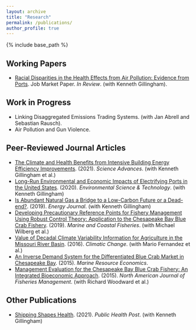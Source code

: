 ```yaml
---
layout: archive
title: "Research"
permalink: /publications/
author_profile: true
---
```


{% include base_path %}

## Working Papers

- [Racial Disparities in the Health Effects from Air Pollution: Evidence from Ports](/publication/2021-port-health). Job Market Paper. *In Review*. (with Kenneth Gillingham).

## Work in Progress

- Linking Disaggregated Emissions Trading Systems. (with Jan Abrell and Sebastian Rausch).
- Air Pollution and Gun Violence.

## Peer-Reviewed Journal Articles

- [The Climate and Health Benefits from Intensive Building Energy Efficiency Improvements](/publication/2021-energy-efficiency). (2021). *Science Advances*. (with Kenneth Gillingham et al.)
- [Long-Run Environmental and Economic Impacts of Electrifying Ports in the United States](/publication/2020-port-electrification). (2020). *Environmental Science & Technology*. (with Kenneth Gillingham)
- [Is Abundant Natural Gas a Bridge to a Low-Carbon Future or a Dead-end?](/publication/2019-natural-gas). (2019). *Energy Journal*. (with Kenneth Gillingham)
- [Developing Precautionary Reference Points for Fishery Management Using Robust Control Theory: Application to the Chesapeake Bay Blue Crab Fishery](/publication/2019-robust-fishery). (2019). *Marine and Coastal Fisheries*. (with Michael Wilberg et al.)
- [Value of Decadal Climate Variability Information for Agriculture in the Missouri River Basin](/publication/2016-dcv). (2016). *Climatic Change*. (with Mario Fernandez et al.)
- [An Inverse Demand System for the Differentiated Blue Crab Market in Chesapeake Bay](/publication/2015-fish-demand). (2015). *Marine Resource Economics*.
- [Management Evaluation for the Chesapeake Bay Blue Crab Fishery: An Integrated Bioeconomic Approach](/publication/2015-fish-management). (2015). *North American Journal of Fisheries Management*. (with Richard Woodward et al.)

## Other Publications

- [Shipping Shapes Health](https://www.publichealthpost.org/research/shipping-shapes-health/). (2021). *Public Health Post*. (with Kenneth Gillingham)
